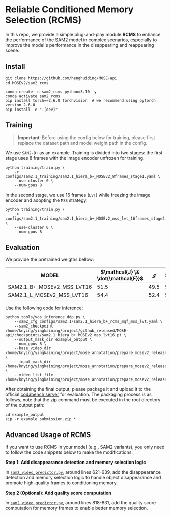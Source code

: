# Reliable Conditioned Memory Selection (RCMS)
In this repo, we provide a simple plug-and-play module **RCMS** to enhance the performance of the SAM2 model in complex scenarios, especially to improve the model's performance in the disappearing and reappearing scene.

## Install

```shell
git clone https://github.com/henghuiding/MOSE-api
cd MOSEv2/sam2_rcms

conda create -n sam2_rcms python=3.10 -y 
conda activate sam2_rcms
pip install torch==2.6.0 torchvision  # we recommend using pytorch version 2.6.0
pip install -e ".[dev]"
```
## Training
>**Important**: Before using the config below for training, please first replace the dataset path and model weight path in the config.

We use `SAM2-B+` as an example. Training is divided into two stages: the first stage uses 8 frames with the image encoder unfrozen for training.
```shell
python training/train.py \
    -c configs/sam2.1_training/sam2.1_hiera_b+_MOSEv2_8frames_stage1.yaml \
    --use-cluster 0 \
    --num-gpus 8
```
In the second stage, we use 16 frames (`LVT`) while freezing the image encoder and adopting the `MSS` strategy.
```shell
python training/train.py \
    -c configs/sam2.1_training/sam2.1_hiera_b+_MOSEv2_mss_lvt_16frames_stage2.yaml \
    --use-cluster 0 \
    --num-gpus 8
```

## Evaluation
We provide the pretrained weigths bellow:

| MODEL | $\mathcal{J} \& \dot{\mathcal{F}}$ | $\mathcal{J}$ | $\dot{\mathcal{F}}$ | $\mathcal{J}\&\dot{\mathcal{F}}_d$ | $\mathcal{J}\&\dot{\mathcal{F}}_r$ | $\mathcal{F}$ | $\mathcal{J}\&\mathcal{F}$ | Weights | Submission |
|-------|----|----|----|----|----|----|----|---------| ---------- |
| SAM2.1_B+_MOSEv2_MSS_LVT16 | 51.5 | 49.5 | 53.6 | 56.6 | 36.5 | 56.3 | 52.9 | [link](https://huggingface.co/FudanCVL/MOSEv2_baseline/blob/main/sam2.1_hiera_b%2B_MOSEv2_mss_lvt16.pt) | [link](https://huggingface.co/FudanCVL/MOSEv2_baseline/blob/main/sam2_b%2B_MOSEv2_rcms_mqf_mss_lvt_submission.zip) |
| SAM2.1_L_MOSEv2_MSS_LVT16 | 54.4 | 52.4 | 56.3 | 66.8 | 33.2 | 58.9 | 55.6 | [link](https://huggingface.co/FudanCVL/MOSEv2_baseline/blob/main/sam2.1_hiera_l_MOSEv2_mss_lvt16.pt) | [link](https://huggingface.co/FudanCVL/MOSEv2_baseline/blob/main/sam2_l_MOSEv2_rcms_mqf_mss_lvt_submission.zip) |

Use the following code for inference:
```
python tools/vos_inference_ddp.py \
    --sam2_cfg configs/sam2.1/sam2.1_hiera_b+_rcms_mqf_mss_lvt.yaml \
    --sam2_checkpoint /home/knying/yingkaining/project/github_released/MOSE-api/checkpoints/sam2.1_hiera_b+_MOSEv2_mss_lvt16.pt \
    --output_mask_dir example_output \
    --num_gpus 8 \
    --base_video_dir /home/knying/yingkaining/project/mose_annotation/prepare_mosev2_release/MOSEv2_release_final/valid/JPEGImages \
    --input_mask_dir /home/knying/yingkaining/project/mose_annotation/prepare_mosev2_release/MOSEv2_release_final/valid/Annotations \
    --video_list_file /home/knying/yingkaining/project/mose_annotation/prepare_mosev2_release/MOSEv2_release_final/valid/annotations_list.txt
```

After obtaining the final output, please package it and upload it to the official [codabench server](https://www.codabench.org/competitions/10062/) for evaluation. The packaging process is as follows, note that the zip command must be executed in the root directory of the output path:

```
cd example_output
zip -r example_submission.zip *
```
## Advanced Usage of RCMS

If you want to use RCMS in your model (e.g., SAM2 variants), you only need to follow the code snippets below to make the modifications:

**Step 1: Add disappearance detection and memory selection logic**

In [`sam2_video_predictor.py`](sam2/sam2_video_predictor.py#L621-L639), around lines 621-639, add the disappearance detection and memory selection logic to handle object disappearance and promote high-quality frames to conditioning memory.

**Step 2 (Optional): Add quality score computation**

In [`sam2_video_predictor.py`](sam2/sam2_video_predictor.py#L818-L831), around lines 818-831, add the quality score computation for memory frames to enable better memory selection.
